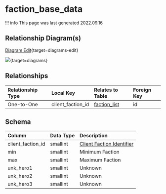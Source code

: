 # faction_base_data

!!! info
	This page was last generated 2022.09.16

## Relationship Diagram(s)

[Diagram Edit](https://mermaid.live/edit#eyJjb2RlIjoiZXJEaWFncmFtXG4gICAgZmFjdGlvbl9iYXNlX2RhdGEge1xuICAgICAgICBzbWFsbGludCBjbGllbnRfZmFjdGlvbl9pZFxuICAgIH1cbiAgICBmYWN0aW9uX2xpc3Qge1xuICAgICAgICBpbnQgaWRcbiAgICB9XG4gICAgZmFjdGlvbl9iYXNlX2RhdGEgfHwtLW97IGZhY3Rpb25fbGlzdCA6IE9uZS10by1PbmVcblxuIiwibWVybWFpZCI6eyJ0aGVtZSI6ImRlZmF1bHQifSwidXBkYXRlRWRpdG9yIjp0cnVlLCJhdXRvU3luYyI6dHJ1ZSwidXBkYXRlRGlhZ3JhbSI6dHJ1ZX0=){target=diagrams-edit}

[![](https://mermaid.ink/img/eyJjb2RlIjoiZXJEaWFncmFtXG4gICAgZmFjdGlvbl9iYXNlX2RhdGEge1xuICAgICAgICBzbWFsbGludCBjbGllbnRfZmFjdGlvbl9pZFxuICAgIH1cbiAgICBmYWN0aW9uX2xpc3Qge1xuICAgICAgICBpbnQgaWRcbiAgICB9XG4gICAgZmFjdGlvbl9iYXNlX2RhdGEgfHwtLW97IGZhY3Rpb25fbGlzdCA6IE9uZS10by1PbmVcblxuIiwibWVybWFpZCI6eyJ0aGVtZSI6ImRlZmF1bHQifSwidXBkYXRlRWRpdG9yIjp0cnVlLCJhdXRvU3luYyI6dHJ1ZSwidXBkYXRlRGlhZ3JhbSI6dHJ1ZX0=)](https://mermaid.ink/img/eyJjb2RlIjoiZXJEaWFncmFtXG4gICAgZmFjdGlvbl9iYXNlX2RhdGEge1xuICAgICAgICBzbWFsbGludCBjbGllbnRfZmFjdGlvbl9pZFxuICAgIH1cbiAgICBmYWN0aW9uX2xpc3Qge1xuICAgICAgICBpbnQgaWRcbiAgICB9XG4gICAgZmFjdGlvbl9iYXNlX2RhdGEgfHwtLW97IGZhY3Rpb25fbGlzdCA6IE9uZS10by1PbmVcblxuIiwibWVybWFpZCI6eyJ0aGVtZSI6ImRlZmF1bHQifSwidXBkYXRlRWRpdG9yIjp0cnVlLCJhdXRvU3luYyI6dHJ1ZSwidXBkYXRlRGlhZ3JhbSI6dHJ1ZX0=){target=diagrams}


## Relationships

| Relationship Type | Local Key | Relates to Table | Foreign Key |
| :--- | :--- | :--- | :--- |
| One-to-One | client_faction_id | [faction_list](../../schema/factions/faction_list.md) | id |


## Schema

| Column | Data Type | Description |
| :--- | :--- | :--- |
| client_faction_id | smallint | [Client Faction Identifier](faction_list.md) |
| min | smallint | Minimum Faction |
| max | smallint | Maximum Faction |
| unk_hero1 | smallint | Unknown |
| unk_hero2 | smallint | Unknown |
| unk_hero3 | smallint | Unknown |

